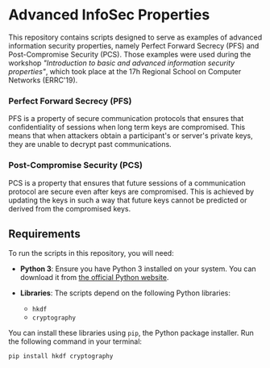 # Advanced InfoSec Properties

This repository contains scripts designed to serve as examples of advanced information security properties, namely Perfect Forward Secrecy (PFS) and Post-Compromise Security (PCS). Those examples were used during the workshop _"Introduction to basic and advanced information security properties"_, which took place at the 17h Regional School on Computer Networks (ERRC'19).

### Perfect Forward Secrecy (PFS)
PFS is a property of secure communication protocols that ensures that confidentiality of sessions when
long term keys are compromised. This means that when attackers obtain a participant's or server's private keys, they are unable to decrypt past communications.

### Post-Compromise Security (PCS)
PCS is a property that ensures that future sessions of a communication protocol are secure even after keys are compromised. This is achieved by updating the keys in such a way that future keys cannot be predicted or derived from the compromised keys.

## Requirements

To run the scripts in this repository, you will need:

- **Python 3**: Ensure you have Python 3 installed on your system. You can download it from [the official Python website](https://www.python.org/downloads/).

- **Libraries**: The scripts depend on the following Python libraries:
  - `hkdf`
  - `cryptography`

You can install these libraries using `pip`, the Python package installer. Run the following command in your terminal:

```
pip install hkdf cryptography
```
